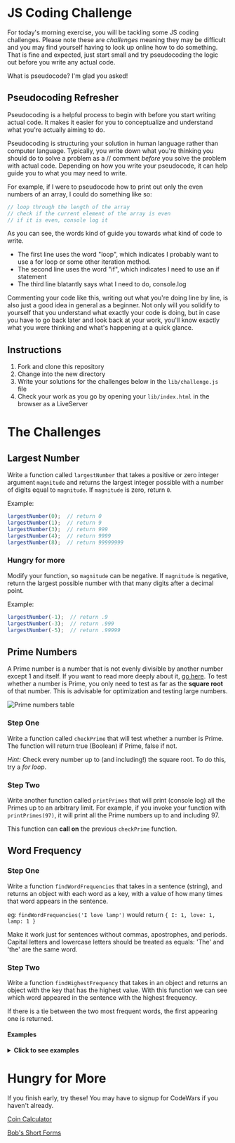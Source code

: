
# JS Coding Challenge 

For today's morning exercise, you will be tackling some JS coding challenges. Please note these are _challenges_ meaning they may be difficult and you may find yourself having to look up online how to do something. That is fine and expected, just start small and try pseudocoding the logic out before you write any actual code. 

What is pseudocode? I'm glad you asked! 

## Pseudocoding Refresher

Pseudocoding is a helpful process to begin with before you start writing actual code. It makes it easier for you to conceptualize and understand what you're actually aiming to do.

Pseudocoding is structuring your solution in human language rather than computer language. Typically, you write down what you're thinking you should do to solve a problem as a // comment _before_ you solve the problem with actual code. Depending on how you write your pseudocode, it can help guide you to what you may need to write.

For example, if I were to pseudocode how to print out only the even numbers of an array, I could do something like so: 

```javascript
// loop through the length of the array 
// check if the current element of the array is even 
// if it is even, console log it 
```

As you can see, the words kind of guide you towards what kind of code to write. 

- The first line uses the word "loop", which indicates I probably want to use a for loop or some other iteration method. 
- The second line uses the word "if", which indicates I need to use an if statement 
- The third line blatantly says what I need to do, console.log 

Commenting your code like this, writing out what you're doing line by line, is also just a good idea in general as a beginner. Not only will you solidify to yourself that you understand what exactly your code is doing, but in case you have to go back later and look back at your work, you'll know exactly what you were thinking and what's happening at a quick glance. 

## Instructions 

1. Fork and clone this repository 
1. Change into the new directory 
1. Write your solutions for the challenges below in the `lib/challenge.js` file 
1. Check your work as you go by opening your `lib/index.html` in the browser as a LiveServer 

# The Challenges

## Largest Number

Write a function called `largestNumber` that takes a positive or zero integer argument `magnitude` and returns the largest integer possible with a number of digits equal to `magnitude`. If `magnitude` is zero, return `0`.

Example:

```js
largestNumber(0);  // return 0
largestNumber(1);  // return 9
largestNumber(3);  // return 999
largestNumber(4);  // return 9999
largestNumber(8);  // return 99999999
```

### Hungry for more

Modify your function, so `magnitude` can be negative. If `magnitude` is negative, return the largest possible number with that many digits after a decimal point.

Example:

```js
largestNumber(-1);  // return .9
largestNumber(-3);  // return .999
largestNumber(-5);  // return .99999
```


## Prime Numbers 

A Prime number is a number that is not evenly divisible by another number except 1 and itself. If you want to read more deeply about it, [go here](https://en.wikipedia.org/wiki/Prime_number). To test whether a number is Prime, you only need to test as far as the **square root** of that number. This is advisable for optimization and testing large numbers.

![Prime numbers table](https://media.giphy.com/media/a1DcwyGtpLG9O/giphy.gif)

### Step One

Write a function called `checkPrime` that will test whether a number is Prime. The function will return true (Boolean) if Prime, false if not.

_Hint:_ Check every number up to (and including!) the square root. To do this, try a _for loop_.

### Step Two
Write another function called `printPrimes` that will print (console log) all the Primes up to an arbitrary limit. For example, if you invoke your function with `printPrimes(97)`, it will print all the Prime numbers up to and including 97.

This function can **call on** the previous `checkPrime` function. 

## Word Frequency 

### Step One

Write a function `findWordFrequencies` that takes in a sentence (string), and returns an object with each word as a key, with a value of how many times that word appears in the sentence.

eg: `findWordFrequencies('I love lamp')` would return `{ I: 1, love: 1, lamp: 1 }`

Make it work just for sentences without commas, apostrophes, and periods. Capital letters and lowercase letters should be treated as equals: 'The' and 'the' are the same word.

### Step Two

Write a function `findHighestFrequency` that takes in an object and returns an object with the key that has the highest value. With this function we can see which word appeared in the sentence with the highest frequency.

If there is a tie between the two most frequent words, the first appearing one is returned.

#### Examples

<details><summary><strong>Click to see examples</strong></summary><p>

**"The world is all that is the case"**

```javascript
const freqs = findWordFrequencies('The world is all that is the case'));

console.log(freqs);
```

> => { the: 2, world: 1, is: 2, all: 1, that: 1, case: 1 }


```javascript
const freqs = findWordFrequencies('The world is all that is the case');

console.log(findHighestFrequency(freqs));
```

> => { the: 2 }

**"That that is is that that is not is not"**

```javascript
const freqs = findWordFrequencies('That that is is that that is not is not');

console.log(freqs);
```

> => { that: 4, is: 4, not: 2 }

```javascript
const freqs = findWordFrequencies('That that is is that that is not is not');

console.log(findHighestFrequency(freqs));
```

> => { that: 4 }

**"hi"**

```javascript
const freqs = findWordFrequencies('hi');

console.log(freqs);
```

> => { hi: 1 }


```javascript
const freqs = findWordFrequencies('hi');

console.log(findHighestFrequency(freqs));
```

> => { hi: 1 }

</p></details>

# Hungry for More

If you finish early, try these! You may have to signup for CodeWars if you haven't already.

[Coin Calculator](https://www.codewars.com/kata/calculator-coin-combination)

[Bob's Short Forms](https://www.codewars.com/kata/bobs-short-forms)
